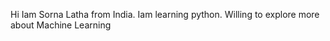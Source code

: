 Hi Iam Sorna Latha from India.
Iam learning python.
Willing to explore more about Machine Learning
<!---
SornaLathaM/SornaLathaM is a ✨ special ✨ repository because its `README.md` (this file) appears on your GitHub profile.
You can click the Preview link to take a look at your changes.
--->
